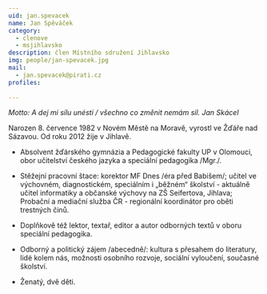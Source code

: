 ```yaml
---
uid: jan.spevacek
name: Jan Spěváček
category:
  - clenove
  - msjihlavsko
description: člen Místního sdružení Jihlavsko
img: people/jan-spevacek.jpg
mail:
  - jan.spevacek@pirati.cz
profiles:
  
---
```


_Motto: A dej mi sílu unésti / všechno co změnit nemám sil. Jan Skácel_

Narozen 8. července 1982 v Novém Městě na Moravě, vyrostl ve Žďáře nad Sázavou. Od roku 2012 žije v Jihlavě.

* Absolvent žďárského gymnázia a Pedagogické fakulty UP v Olomouci, obor učitelství českého jazyka a speciální pedagogika /Mgr./.

* Stěžejní pracovní štace: korektor MF Dnes /éra před Babišem/; učitel ve výchovném, diagnostickém, speciálním i „běžném“ školství - aktuálně učitel informatiky a občanské výchovy na ZŠ Seifertova, Jihlava; Probační a mediační služba ČR - regionální koordinátor pro oběti trestných činů.

* Doplňkově též lektor, textař, editor a autor odborných textů v oboru speciální pedagogika.

* Odborný a politický zájem /abecedně/: kultura s přesahem do literatury, lidé kolem nás, možnosti osobního rozvoje, sociální vyloučení, současné školství.

* Ženatý, dvě děti.
